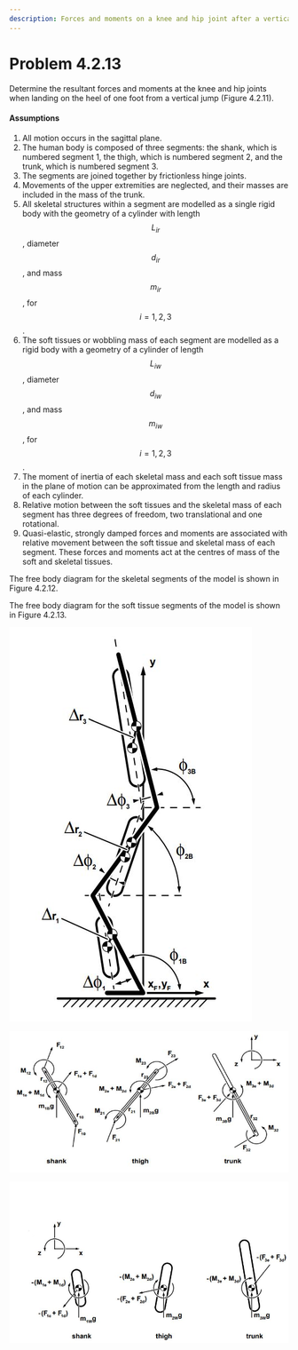 ```yaml
---
description: Forces and moments on a knee and hip joint after a vertical jump.
---
```


# Problem 4.2.13

Determine the resultant forces and moments at the knee and hip joints when landing on the heel of one foot from a vertical jump (Figure 4.2.11).

#### Assumptions

1. All motion occurs in the sagittal plane.&#x20;
2. The human body is composed of three segments: the shank, which is numbered segment 1, the thigh, which is numbered segment 2, and the trunk, which is numbered segment 3.&#x20;
3. The segments are joined together by frictionless hinge joints.&#x20;
4. Movements of the upper extremities are neglected, and their masses are included in the mass of the trunk.&#x20;
5. All skeletal structures within a segment are modelled as a single rigid body with the geometry of a cylinder with length $$L_{ir}$$, diameter $$d_{ir}$$, and mass $$m_{ir}$$, for $$i=1,2,3$$.
6. The soft tissues or wobbling mass of each segment are modelled as a rigid body with a geometry of a cylinder of length $$L_{iw}$$, diameter $$d_{iw}$$, and mass $$m_{iw}$$, for $$i=1,2,3$$.&#x20;
7. The moment of inertia of each skeletal mass and each soft tissue mass in the plane of motion can be approximated from the length and radius of each cylinder.&#x20;
8. Relative motion between the soft tissues and the skeletal mass of each segment has three degrees of freedom, two translational and one rotational.&#x20;
9. Quasi-elastic, strongly damped forces and moments are associated with relative movement between the soft tissue and skeletal mass of each segment. These forces and moments act at the centres of mass of the soft and skeletal tissues.

The free body diagram for the skeletal segments of the model is shown in Figure 4.2.12.

The free body diagram for the soft tissue segments of the model is shown in Figure 4.2.13.

![Figure 4.2.11: Illustration of the three-link model with skeletal and soft tissue masses and a mass-less foot (from Gruber, 1987, with permission).](<../../.gitbook/assets/Problem 4.2.13.JPG>)

![Figure 4.2.12: FBD of the skeletal parts of the wobbling mass model.](<../../.gitbook/assets/Problem 4.2.13 b.JPG>)

![Figure 4.2.13: FBD of the soft tissue parts of the wobbling mass model.](<../../.gitbook/assets/Problem 4.2.13 c.JPG>)
